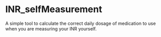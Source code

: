 INR_selfMeasurement
===================

A simple tool to calculate the correct daily dosage of medication to use when you are measuring your INR yourself.
